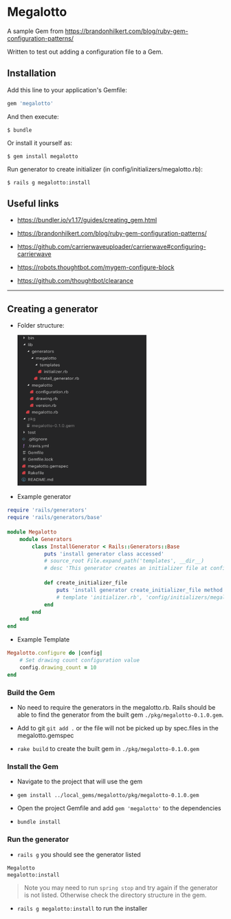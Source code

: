 # Megalotto

A sample Gem from https://brandonhilkert.com/blog/ruby-gem-configuration-patterns/

Written to test out adding a configuration file to a Gem.

## Installation

Add this line to your application's Gemfile:

```ruby
gem 'megalotto'
```

And then execute:

    $ bundle

Or install it yourself as:

    $ gem install megalotto

Run generator to create initializer (in config/initializers/megalotto.rb):

    $ rails g megalotto:install

## Useful links

- https://bundler.io/v1.17/guides/creating_gem.html

- https://brandonhilkert.com/blog/ruby-gem-configuration-patterns/
- https://github.com/carrierwaveuploader/carrierwave#configuring-carrierwave
- https://robots.thoughtbot.com/mygem-configure-block
- https://github.com/thoughtbot/clearance


---


## Creating a generator

- Folder structure:  

  <img src="./images/folder_structure.png" alt="Folder structure image" width="300" height="350">

- Example generator

```ruby
require 'rails/generators'
require 'rails/generators/base'

module Megalotto
    module Generators
        class InstallGenerator < Rails::Generators::Base
            puts 'install generator class accessed'
            # source_root File.expand_path('templates', __dir__)
            # desc 'This generator creates an initializer file at config/initializers/megalotto.rb'

            def create_initializer_file
                puts 'install generator create_initializer_file method accessed'
                # template 'initializer.rb', 'config/initializers/megalotto.rb'
            end
        end
    end
end
```

- Example Template

```ruby
Megalotto.configure do |config|
    # Set drawing count configuration value
    config.drawing_count = 10
end
```

### Build the Gem

- No need to require the generators in the megalotto.rb. Rails should be able to find the generator from the built gem `./pkg/megalotto-0.1.0.gem`.

- Add to git `git add .` or the file will not be picked up by spec.files in the megalotto.gemspec

- `rake build` to create the built gem in `./pkg/megalotto-0.1.0.gem`

### Install the Gem

- Navigate to the project that will use the gem

- `gem install ../local_gems/megalotto/pkg/megalotto-0.1.0.gem`

- Open the project Gemfile and add `gem 'megalotto'` to the dependencies

- `bundle install`

### Run the generator

- `rails g` you should see the generator listed
```
Megalotto
megalotto:install
```
> Note you may need to run `spring stop` and try again if the generator is not listed. Otherwise check the directory structure in the gem.

- `rails g megalotto:install` to run the installer